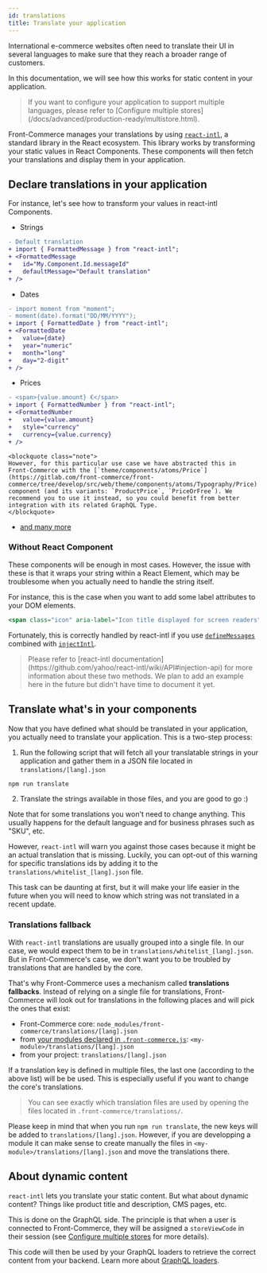 ```yaml
---
id: translations
title: Translate your application
---
```


International e-commerce websites often need to translate their UI in several languages to make sure that they reach a broader range of customers.

In this documentation, we will see how this works for static content in your application.

<blockquote class="note">
If you want to configure your application to support multiple languages, please refer to [Configure multiple stores](/docs/advanced/production-ready/multistore.html).
</blockquote>

Front-Commerce manages your translations by using [`react-intl`](https://github.com/yahoo/react-intl), a standard library in the React ecosystem. This library works by transforming your static values in React Components. These components will then fetch your translations and display them in your application.

## Declare translations in your application

For instance, let's see how to transform your values in react-intl Components.

* Strings
```diff
- Default translation
+ import { FormattedMessage } from "react-intl";
+ <FormattedMessage
+   id="My.Component.Id.messageId"
+   defaultMessage="Default translation"
+ />
```
* Dates
```diff
- import moment from "moment";
- moment(date).format("DD/MM/YYYY");
+ import { FormattedDate } from "react-intl";
+ <FormattedDate
+   value={date}
+   year="numeric"
+   month="long"
+   day="2-digit"
+ />
```
* Prices
```diff
- <span>{value.amount} €</span>
+ import { FormattedNumber } from "react-intl";
+ <FormattedNumber
+   value={value.amount}
+   style="currency"
+   currency={value.currency}
+ />
```
    <blockquote class="note">
    However, for this particular use case we have abstracted this in Front-Commerce with the [`theme/components/atoms/Price`](https://gitlab.com/front-commerce/front-commerce/tree/develop/src/web/theme/components/atoms/Typography/Price) component (and its variants: `ProductPrice`, `PriceOrFree`). We recommend you to use it instead, so you could benefit from better integration with its related GraphQL Type.
    </blockquote>
* [and many more](https://github.com/yahoo/react-intl/wiki/Components)

### Without React Component

These components will be enough in most cases. However, the issue with these is that it wraps your string within a React Element, which may be troublesome when you actually need to handle the string itself.

For instance, this is the case when you want to add some label attributes to your DOM elements.

```jsx
<span class="icon" aria-label="Icon title displayed for screen readers" />
```

Fortunately, this is correctly handled by react-intl if you use [`defineMessages`](https://github.com/yahoo/react-intl/wiki/API#definemessages) combined with [`injectIntl`](https://github.com/yahoo/react-intl/wiki/API#injection-api).

<blockquote class="wip">
Please refer to [react-intl documentation](https://github.com/yahoo/react-intl/wiki/API#injection-api) for more information about these two methods. We plan to add an example here in the future but didn't have time to document it yet.
</blockquote>

## Translate what's in your components

Now that you have defined what should be translated in your application, you actually need to translate your application. This is a two-step process:

1. Run the following script that will fetch all your translatable strings in your application and gather them in a JSON file located in `translations/[lang].json`
```sh
npm run translate
```
2. Translate the strings available in those files, and you are good to go :)

Note that for some translations you won't need to change anything. This usually happens for the default language and for business phrases such as "SKU", etc.

However, `react-intl` will warn you against those cases because it might be an actual translation that is missing. Luckily, you can opt-out of this warning for specific translations ids by adding it to the `translations/whitelist_[lang].json` file.

This task can be daunting at first, but it will make your life easier in the future when you will need to know which string was not translated in a recent update.

### Translations fallback

With `react-intl` translations are usually grouped into a single file. In our case, we would expect them to be in `translations/whitelist_[lang].json`. But in Front-Commerce's case, we don't want you to be troubled by translations that are handled by the core.

That's why Front-Commerce uses a mechanism called **translations fallbacks**. Instead of relying on a single file for translations, Front-Commerce will look out for translations in the following places and will pick the ones that exist:

* Front-Commerce core: `node_modules/front-commerce/translations/[lang].json`
* from [your modules declared in `.front-commerce.js`](/docs/reference/front-commerce-js.html#modules): `<my-module>/translations/[lang].json`
* from your project: `translations/[lang].json`

If a translation key is defined in multiple files, the last one (according to the above list) will be be used. This is especially useful if you want to change the core's translations.

> You can see exactly which translation files are used by opening the files located in `.front-commerce/translations/`.

Please keep in mind that when you run `npm run translate`, the new keys will be added to `translations/[lang].json`. However, if you are developping a module it can make sense to create manually the files in `<my-module>/translations/[lang].json` and move the translations there.

## About dynamic content

`react-intl` lets you translate your static content. But what about dynamic content? Things like product title and description, CMS pages, etc.

This is done on the GraphQL side. The principle is that when a user is connected to Front-Commerce, they will be assigned a `storeViewCode` in their session (see [Configure multiple stores](/docs/advanced/production-ready/multistore.html) for more details).

This code will then be used by your GraphQL loaders to retrieve the correct content from your backend. Learn more about [GraphQL loaders](/docs/advanced/graphql/slim-down-resolvers-with-loaders.html).
